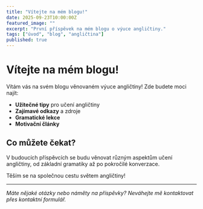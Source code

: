 ```yaml
---
title: "Vítejte na mém blogu!"
date: 2025-09-23T10:00:00Z
featured_image: ""
excerpt: "První příspěvek na mém blogu o výuce angličtiny."
tags: ["úvod", "blog", "angličtina"]
published: true
---
```


# Vítejte na mém blogu!

Vítám vás na svém blogu věnovaném výuce angličtiny! Zde budete moci najít:

- **Užitečné tipy** pro učení angličtiny
- **Zajímavé odkazy** a zdroje
- **Gramatické lekce** 
- **Motivační články**

## Co můžete čekat?

V budoucích příspěvcích se budu věnovat různým aspektům učení angličtiny, od základní gramatiky až po pokročilé konverzace.

Těším se na společnou cestu světem angličtiny!

---

*Máte nějaké otázky nebo náměty na příspěvky? Neváhejte mě kontaktovat přes kontaktní formulář.*